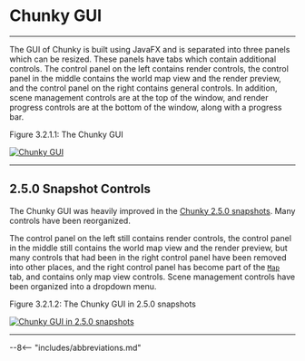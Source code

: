# Chunky GUI

---

The GUI of Chunky is built using JavaFX and is separated into three panels which can be resized. These panels have tabs which contain additional controls. The control panel on the left contains render controls, the control panel in the middle contains the world map view and the render preview, and the control panel on the right contains general controls. In addition, scene management controls are at the top of the window, and render progress controls are at the bottom of the window, along with a progress bar.

<div class="figure" id="figure-3-2-1-1">
  <p class="figure">
  Figure 3.2.1.1: The Chunky GUI
  </p>
  <div class="figureimgcontainer">
    <a href="../../../img/user_interface/overview.png">
      <img class="figure" src="../../../img/user_interface/overview.png" alt="Chunky GUI">
    </a>
  </div>
</div>

---

## 2.5.0 Snapshot Controls

The Chunky GUI was heavily improved in the [Chunky 2.5.0 snapshots](../../../getting_started/configuring_chunky_launcher#advanced-settings). Many controls have been reorganized.

The control panel on the left still contains render controls, the control panel in the middle still contains the world map view and the render preview, but many controls that had been in the right control panel have been removed into other places, and the right control panel has become part of the [`Map`](../map) tab, and contains only map view controls. Scene management controls have been organized into a dropdown menu.

<div class="figure" id="figure-3-2-1-2">
  <p class="figure">
  Figure 3.2.1.2: The Chunky GUI in 2.5.0 snapshots
  </p>
  <div class="figureimgcontainer">
    <a href="../../../img/user_interface/overview_2.5.0.png">
      <img class="figure" src="../../../img/user_interface/overview_2.5.0.png" alt="Chunky GUI in 2.5.0 snapshots">
    </a>
  </div>
</div>

---

--8<-- "includes/abbreviations.md"
